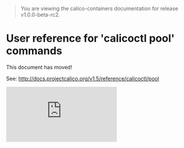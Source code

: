 > You are viewing the calico-containers documentation for release v1.0.0-beta-rc2.

# User reference for 'calicoctl pool' commands

This document has moved!

See: http://docs.projectcalico.org/v1.5/reference/calicoctl/pool

[![Analytics](https://calico-ga-beacon.appspot.com/UA-52125893-3/calico-containers/docs/calicoctl/pool.md?pixel)](https://github.com/igrigorik/ga-beacon)
